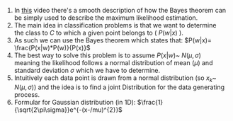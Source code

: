 1. In [this](https://www.youtube.com/watch?v=sguol03tfWo) video there's a smooth description of how the Bayes theorem can be simply used to describe the maximum likelihood estimation.
2. The main idea in classification problems is that we want to determine the class to $C$ to which a given point belongs to ( $P(w|x)$ ).
3. As such we can use the Bayes theorem which states that: $P(w|x)= \frac{P(x|w)*P(w)}{P(x)}$
4. The best way to solve this problem is to assume $P(x|w)$~ $N(\mu,\sigma)$ meaning the likelihood follows a normal distribution of mean ($\mu$) and standard deviation $\sigma$ which we have to determine.
5. Intuitively each data point is drawn from a normal distribution (so $x_{k}$~ $N$($\mu,\sigma$)) and the idea is to find a joint Distribution for the data generating process.
6.  Formular for Gaussian distribution (in 1D): $\frac{1}{\sqrt{2\pi\sigma}}e^{-(x-/mu)^{2}}$
